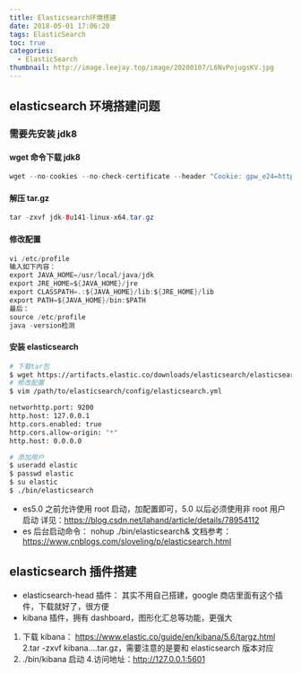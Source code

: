 ```yaml
---
title: Elasticsearch环境搭建
date: 2018-05-01 17:06:20
tags: ElasticSearch
toc: true
categories:
  - ElasticSearch
thumbnail: http://image.leejay.top/image/20200107/L6NvPojugsKV.jpg
---
```


## elasticsearch 环境搭建问题

### 需要先安装 jdk8
#### wget 命令下载 jdk8
  ```java
  wget --no-cookies --no-check-certificate --header "Cookie: gpw_e24=http%3A%2F%2Fwww.oracle.com%2F; oraclelicense=accept-securebackup-cookie" "http://download.oracle.com/otn-pub/java/jdk/8u141-b15/336fa29ff2bb4ef291e347e091f7f4a7/jdk-8u141-linux-x64.tar.gz"
  ```
#### 解压 tar.gz
  ```java
  tar -zxvf jdk-8u141-linux-x64.tar.gz
  ```
  <!-- more -->
#### 修改配置
  ```java
  vi /etc/profile
  输入如下内容：
  export JAVA_HOME=/usr/local/java/jdk
  export JRE_HOME=${JAVA_HOME}/jre
  export CLASSPATH=.:${JAVA_HOME}/lib:${JRE_HOME}/lib
  export PATH=${JAVA_HOME}/bin:$PATH
  最后：
  source /etc/profile
  java -version检测
  ```
#### 安装 elasticsearch

```bash
# 下载tar包
$ wget https://artifacts.elastic.co/downloads/elasticsearch/elasticsearch-6.0.0.tar.gz
# 修改配置
$ vim /path/to/elasticsearch/config/elasticsearch.yml

networhttp.port: 9200
http.host: 127.0.0.1
http.cors.enabled: true
http.cors.allow-origin: "*"
http.host: 0.0.0.0

# 添加用户
$ useradd elastic
$ passwd elastic
$ su elastic
$ ./bin/elasticsearch

```

- es5.0 之前允许使用 root 启动，加配置即可，5.0 以后必须使用非 root 用户启动
  详见：https://blog.csdn.net/lahand/article/details/78954112
- es 后台启动命令： nohup ./bin/elasticsearch&
  文档参考：https://www.cnblogs.com/sloveling/p/elasticsearch.html

## elasticsearch 插件搭建

- elasticsearch-head 插件：
  其实不用自己搭建，google 商店里面有这个插件，下载就好了，很方便
- kibana 插件，拥有 dashboard，图形化汇总等功能，更强大

1. 下载 kibana： https://www.elastic.co/guide/en/kibana/5.6/targz.html
   2.tar -zxvf kibana....tar.gz，需要注意的是要和 elasticsearch 版本对应
2. ./bin/kibana 启动 4.访问地址：http://127.0.0.1:5601
